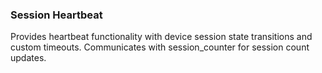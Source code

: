 ### Session Heartbeat

Provides heartbeat functionality with device session state transitions and custom timeouts. Communicates with session_counter for session count updates.
